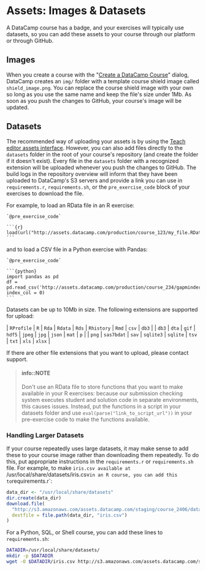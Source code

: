 # Assets: Images & Datasets

A DataCamp course has a badge, and your exercises will typically use datasets, so you can add these assets to your course through our platform or through GitHub.

## Images

When you create a course with the "[Create a DataCamp Course](/authoring-tools/create-content-dialog.md)" dialog, DataCamp creates an `img/` folder with a template course shield image called `shield_image.png`. You can replace the course shield image with your own so long as you use the same name and keep the file's size under 1Mb. As soon as you push the changes to GitHub, your course's image will be updated.

## Datasets

The recommended way of uploading your assets is by using the [Teach editor assets interface](/authoring-tools/teach-editor.md#editor-upload-assets).  However, you can also add files directly to the `datasets` folder in the root of your course's repository (and create the folder if it doesn't exist). Every file in the `datasets` folder with a recognized extension will be uploaded whenever you push the changes to GitHub. The build logs in the repository overview will inform that they have been uploaded to DataCamp's S3 servers and provide a link you can use in `requirements.r`, `requirements.sh`, or the `pre_exercise_code` block of your exercises to download the file.

For example, to load an RData file in an R exercise:

    `@pre_exercise_code`
    
    ```{r}
    load(url("http://assets.datacamp.com/production/course_123/my_file.RData"))
    ```

and to load a CSV file in a Python exercise with Pandas:

    `@pre_exercise_code`
          
    ```{python}
    import pandas as pd
    df = pd.read_csv('http://assets.datacamp.com/production/course_234/gapminder.csv', index_col = 0)
    ```

Datasets can be up to 10Mb in size. The following extensions are supported for upload:

| `RProfile` | `R`        | `Rda` | `Rdata`   | `Rds`    | `Rhistory` | `Rmd`  | `csv` | `db3`  |
| `db3`      | `dta`      | `gif` | `hdf5`    | `jpeg`   | `jpg`      | `json` | `mat` | `p`    |
| `png`      | `sas7bdat` | `sav` | `sqlite3` | `sqlite` | `tsv`      | `txt`  | `xls` | `xlsx` |

If there are other file extensions that you want to upload, please contact support.

> #### info::NOTE
> Don't use an RData file to store functions that you want to make available in your R exercises: because our submission checking system executes student and solution code in separate environments, this causes issues. Instead, put the functions in a script in your datasets folder and use `eval(parse("link_to_script_url"))` in your pre-exercise code to make the functions available.

### Handling Larger Datasets

If your course repeatedly uses large datasets, it may make sense to add these to your course image rather than downloading them repeatedly.  To do this, put appropriate instructions in the `requirements.r` or `requirements.sh` file.  For example, to make `iris.csv available at `/usr/local/share/datasets/iris.csv` in an R course, you can add this to `requirements.r`:

```r
data_dir <- "/usr/local/share/datasets"
dir.create(data_dir)
download.file(
  "http://s3.amazonaws.com/assets.datacamp.com/staging/course_2406/datasets/iris.csv",
  destfile = file.path(data_dir, "iris.csv")
)
```

For a Python, SQL, or Shell course, you can add these lines to `requirements.sh`:

```sh
DATADIR=/usr/local/share/datasets/
mkdir -p $DATADIR
wget -O $DATADIR/iris.csv http://s3.amazonaws.com/assets.datacamp.com/staging/course_2406/datasets/iris.csv
```
